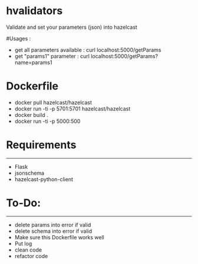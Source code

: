 # hvalidators
Validate and set your parameters (json) into hazelcast

#Usages :
- get all parameters available :
curl localhost:5000/getParams
- get "params1" parameter :
curl localhost:5000/getParams?name=params1


# Dockerfile
- docker pull hazelcast/hazelcast
- docker run -ti -p 5701:5701 hazelcast/hazelcast
- docker build .
- docker run -ti -p 5000:500 

# Requirements
-------------
- Flask
- jsonschema
- hazelcast-python-client

# To-Do:
--------
- delete params into error if valid
- delete schema into error if valid
- Make sure this Dockerfile works well
- Put log
- clean code
- refactor code